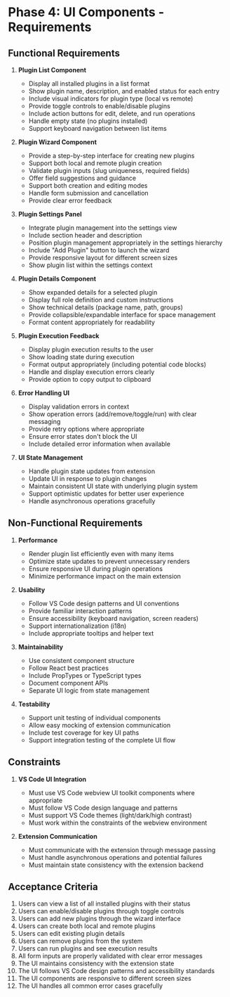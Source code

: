 # Phase 4: UI Components - Requirements

## Functional Requirements

1. **Plugin List Component**
   - Display all installed plugins in a list format
   - Show plugin name, description, and enabled status for each entry
   - Include visual indicators for plugin type (local vs remote)
   - Provide toggle controls to enable/disable plugins
   - Include action buttons for edit, delete, and run operations
   - Handle empty state (no plugins installed)
   - Support keyboard navigation between list items

2. **Plugin Wizard Component**
   - Provide a step-by-step interface for creating new plugins
   - Support both local and remote plugin creation
   - Validate plugin inputs (slug uniqueness, required fields)
   - Offer field suggestions and guidance
   - Support both creation and editing modes
   - Handle form submission and cancellation
   - Provide clear error feedback

3. **Plugin Settings Panel**
   - Integrate plugin management into the settings view
   - Include section header and description
   - Position plugin management appropriately in the settings hierarchy
   - Include "Add Plugin" button to launch the wizard
   - Provide responsive layout for different screen sizes
   - Show plugin list within the settings context

4. **Plugin Details Component**
   - Show expanded details for a selected plugin
   - Display full role definition and custom instructions
   - Show technical details (package name, path, groups)
   - Provide collapsible/expandable interface for space management
   - Format content appropriately for readability

5. **Plugin Execution Feedback**
   - Display plugin execution results to the user
   - Show loading state during execution
   - Format output appropriately (including potential code blocks)
   - Handle and display execution errors clearly
   - Provide option to copy output to clipboard

6. **Error Handling UI**
   - Display validation errors in context
   - Show operation errors (add/remove/toggle/run) with clear messaging
   - Provide retry options where appropriate
   - Ensure error states don't block the UI
   - Include detailed error information when available

7. **UI State Management**
   - Handle plugin state updates from extension
   - Update UI in response to plugin changes
   - Maintain consistent UI state with underlying plugin system
   - Support optimistic updates for better user experience
   - Handle asynchronous operations gracefully

## Non-Functional Requirements

1. **Performance**
   - Render plugin list efficiently even with many items
   - Optimize state updates to prevent unnecessary renders
   - Ensure responsive UI during plugin operations
   - Minimize performance impact on the main extension

2. **Usability**
   - Follow VS Code design patterns and UI conventions
   - Provide familiar interaction patterns
   - Ensure accessibility (keyboard navigation, screen readers)
   - Support internationalization (i18n)
   - Include appropriate tooltips and helper text

3. **Maintainability**
   - Use consistent component structure
   - Follow React best practices
   - Include PropTypes or TypeScript types
   - Document component APIs
   - Separate UI logic from state management

4. **Testability**
   - Support unit testing of individual components
   - Allow easy mocking of extension communication
   - Include test coverage for key UI paths
   - Support integration testing of the complete UI flow

## Constraints

1. **VS Code UI Integration**
   - Must use VS Code webview UI toolkit components where appropriate
   - Must follow VS Code design language and patterns
   - Must support VS Code themes (light/dark/high contrast)
   - Must work within the constraints of the webview environment

2. **Extension Communication**
   - Must communicate with the extension through message passing
   - Must handle asynchronous operations and potential failures
   - Must maintain state consistency with the extension backend

## Acceptance Criteria

1. Users can view a list of all installed plugins with their status
2. Users can enable/disable plugins through toggle controls
3. Users can add new plugins through the wizard interface
4. Users can create both local and remote plugins
5. Users can edit existing plugin details
6. Users can remove plugins from the system
7. Users can run plugins and see execution results
8. All form inputs are properly validated with clear error messages
9. The UI maintains consistency with the extension state
10. The UI follows VS Code design patterns and accessibility standards
11. The UI components are responsive to different screen sizes
12. The UI handles all common error cases gracefully
